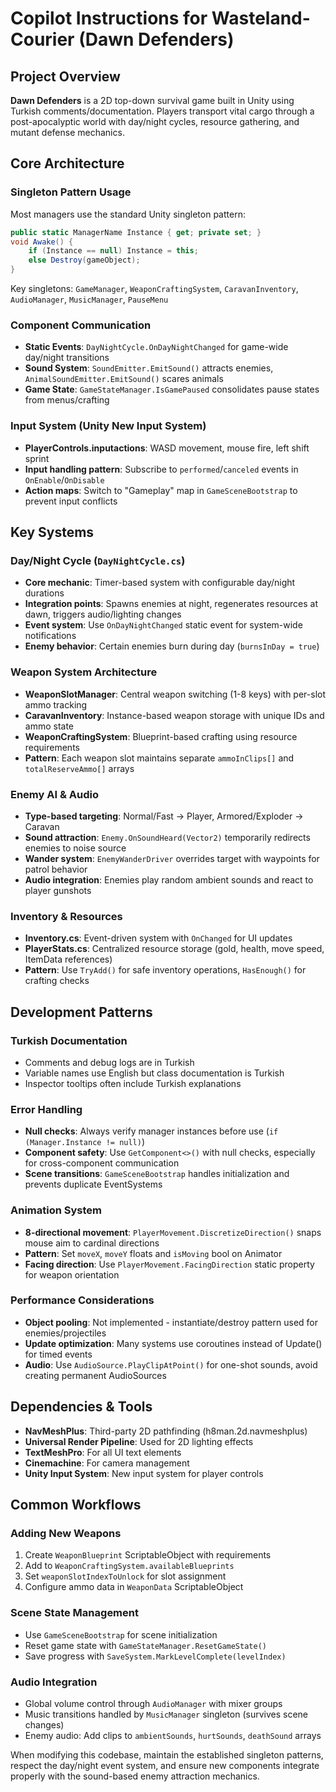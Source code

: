 # Copilot Instructions for Wasteland-Courier (Dawn Defenders)

## Project Overview
**Dawn Defenders** is a 2D top-down survival game built in Unity using Turkish comments/documentation. Players transport vital cargo through a post-apocalyptic world with day/night cycles, resource gathering, and mutant defense mechanics.

## Core Architecture

### Singleton Pattern Usage
Most managers use the standard Unity singleton pattern:
```csharp
public static ManagerName Instance { get; private set; }
void Awake() {
    if (Instance == null) Instance = this; 
    else Destroy(gameObject);
}
```
Key singletons: `GameManager`, `WeaponCraftingSystem`, `CaravanInventory`, `AudioManager`, `MusicManager`, `PauseMenu`

### Component Communication
- **Static Events**: `DayNightCycle.OnDayNightChanged` for game-wide day/night transitions
- **Sound System**: `SoundEmitter.EmitSound()` attracts enemies, `AnimalSoundEmitter.EmitSound()` scares animals
- **Game State**: `GameStateManager.IsGamePaused` consolidates pause states from menus/crafting

### Input System (Unity New Input System)
- **PlayerControls.inputactions**: WASD movement, mouse fire, left shift sprint
- **Input handling pattern**: Subscribe to `performed`/`canceled` events in `OnEnable`/`OnDisable`
- **Action maps**: Switch to "Gameplay" map in `GameSceneBootstrap` to prevent input conflicts

## Key Systems

### Day/Night Cycle (`DayNightCycle.cs`)
- **Core mechanic**: Timer-based system with configurable day/night durations
- **Integration points**: Spawns enemies at night, regenerates resources at dawn, triggers audio/lighting changes
- **Event system**: Use `OnDayNightChanged` static event for system-wide notifications
- **Enemy behavior**: Certain enemies burn during day (`burnsInDay = true`)

### Weapon System Architecture
- **WeaponSlotManager**: Central weapon switching (1-8 keys) with per-slot ammo tracking
- **CaravanInventory**: Instance-based weapon storage with unique IDs and ammo state
- **WeaponCraftingSystem**: Blueprint-based crafting using resource requirements
- **Pattern**: Each weapon slot maintains separate `ammoInClips[]` and `totalReserveAmmo[]` arrays

### Enemy AI & Audio
- **Type-based targeting**: Normal/Fast → Player, Armored/Exploder → Caravan
- **Sound attraction**: `Enemy.OnSoundHeard(Vector2)` temporarily redirects enemies to noise source
- **Wander system**: `EnemyWanderDriver` overrides target with waypoints for patrol behavior
- **Audio integration**: Enemies play random ambient sounds and react to player gunshots

### Inventory & Resources
- **Inventory.cs**: Event-driven system with `OnChanged` for UI updates
- **PlayerStats.cs**: Centralized resource storage (gold, health, move speed, ItemData references)
- **Pattern**: Use `TryAdd()` for safe inventory operations, `HasEnough()` for crafting checks

## Development Patterns

### Turkish Documentation
- Comments and debug logs are in Turkish
- Variable names use English but class documentation is Turkish
- Inspector tooltips often include Turkish explanations

### Error Handling
- **Null checks**: Always verify manager instances before use (`if (Manager.Instance != null)`)
- **Component safety**: Use `GetComponent<>()` with null checks, especially for cross-component communication
- **Scene transitions**: `GameSceneBootstrap` handles initialization and prevents duplicate EventSystems

### Animation System
- **8-directional movement**: `PlayerMovement.DiscretizeDirection()` snaps mouse aim to cardinal directions
- **Pattern**: Set `moveX`, `moveY` floats and `isMoving` bool on Animator
- **Facing direction**: Use `PlayerMovement.FacingDirection` static property for weapon orientation

### Performance Considerations
- **Object pooling**: Not implemented - instantiate/destroy pattern used for enemies/projectiles
- **Update optimization**: Many systems use coroutines instead of Update() for timed events
- **Audio**: Use `AudioSource.PlayClipAtPoint()` for one-shot sounds, avoid creating permanent AudioSources

## Dependencies & Tools
- **NavMeshPlus**: Third-party 2D pathfinding (h8man.2d.navmeshplus)
- **Universal Render Pipeline**: Used for 2D lighting effects
- **TextMeshPro**: For all UI text elements
- **Cinemachine**: For camera management
- **Unity Input System**: New input system for player controls

## Common Workflows

### Adding New Weapons
1. Create `WeaponBlueprint` ScriptableObject with requirements
2. Add to `WeaponCraftingSystem.availableBlueprints`
3. Set `weaponSlotIndexToUnlock` for slot assignment
4. Configure ammo data in `WeaponData` ScriptableObject

### Scene State Management
- Use `GameSceneBootstrap` for scene initialization
- Reset game state with `GameStateManager.ResetGameState()`
- Save progress with `SaveSystem.MarkLevelComplete(levelIndex)`

### Audio Integration
- Global volume control through `AudioManager` with mixer groups
- Music transitions handled by `MusicManager` singleton (survives scene changes)
- Enemy audio: Add clips to `ambientSounds`, `hurtSounds`, `deathSound` arrays

When modifying this codebase, maintain the established singleton patterns, respect the day/night event system, and ensure new components integrate properly with the sound-based enemy attraction mechanics.